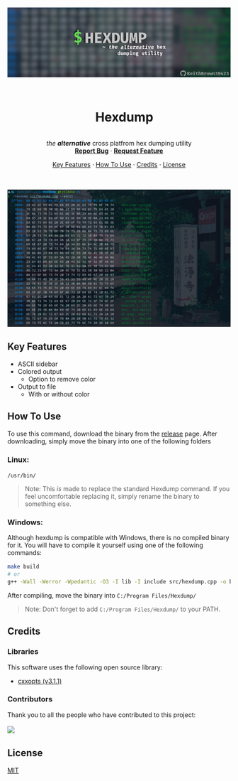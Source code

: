 <div align="center">
  <br /><br />
  <img src="./assets/banner.png" alt="Banner" />
  <br /><br />
</div>

<div id="user-content-toc" align="center">
  <ul>
    <summary><h1 style="display: inline-block;">Hexdump</h1></summary>
  </ul>

  <p>
    <i>the <b>alternative</b></i> cross platfrom hex dumping utility
    <br />
    <a href="https://github.com/KeithBrown39423/Hexdump/issues"><b>Report Bug</b></a>
    ·
    <a href="https://github.com/KeithBrown39423/Hexdump/issues"><b>Request Feature</b></a>
  </p>
</div>

<p align="center">
  <a href="#key-features">Key Features</a> ·
  <a href="#how-to-use">How To Use</a> ·
  <a href="#credits">Credits</a> ·
  <a href="#license">License</a>
</p>

<div align="center">
  <br /><br />
  <img src="./assets/screenshot.png" alt="Screenshot" />
</div>

## Key Features

* ASCII sidebar
* Colored output
  * Option to remove color
* Output to file
  * With or without color

## How To Use
To use this command, download the binary from the [release](releases/tag/v1.1.0) page.
After downloading, simply move the binary into one of the following folders

### Linux\:
`/usr/bin/`
> Note: This *is* made to replace the standard Hexdump command.
> If you feel uncomfortable replacing it, simply rename the binary to something else.

### Windows:
Although hexdump is compatible with Windows, there is no compiled binary for it.
You will have to compile it yourself using one of the following commands:
```bash
make build
# or
g++ -Wall -Werror -Wpedantic -O3 -I lib -I include src/hexdump.cpp -o bin/hexdump
```
After compiling, move the binary into `C:/Program Files/Hexdump/`
> Note: Don't forget to add `C:/Program Files/Hexdump/` to your PATH.

## Credits
### Libraries
This software uses the following open source library:

* [cxxopts (v3.1.1)](https://github.com/jarro2783/cxxopts/tree/v3.1.1)

### Contributors
Thank you to all the people who have contributed to this project:
<br /><br />
<a href="https://github.com/KeithBrown39423/Hexdump/graphs/contributors">
  <img src="https://contrib.rocks/image?repo=KeithBrown39423/Hexdump"/>
</a>

## License
[MIT](blob/main/LICENSE)
